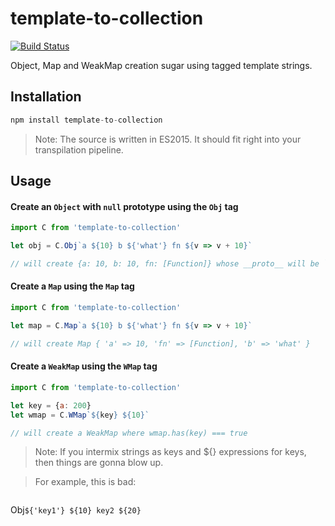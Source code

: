 # template-to-collection
[![Build Status](https://travis-ci.org/zeusdeux/template-to-collection.svg?branch=master)](https://travis-ci.org/zeusdeux/template-to-collection)

Object, Map and WeakMap creation sugar using tagged template strings.

## Installation

```javascript
npm install template-to-collection
```

> Note: The source is written in ES2015. It should fit right into your transpilation pipeline.

## Usage

#### Create an `Object` with `null` prototype using the `Obj` tag

```javascript
import C from 'template-to-collection'

let obj = C.Obj`a ${10} b ${'what'} fn ${v => v + 10}`

// will create {a: 10, b: 10, fn: [Function]} whose __proto__ will be `null`
```

#### Create a `Map` using the `Map` tag

```javascript
import C from 'template-to-collection'

let map = C.Map`a ${10} b ${'what'} fn ${v => v + 10}`

// will create Map { 'a' => 10, 'fn' => [Function], 'b' => 'what' }
```

#### Create a `WeakMap` using the `WMap` tag

```javascript
import C from 'template-to-collection'

let key = {a: 200}
let wmap = C.WMap`${key} ${10}`

// will create a WeakMap where wmap.has(key) === true
```

> Note: If you intermix strings as keys and ${} expressions for keys, then things are gonna blow up.

> For example, this is bad:

> ```javascript
  Obj`${'key1'} ${10} key2 ${20}`
  ```
